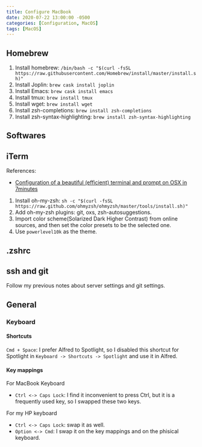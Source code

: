 ```yaml
---
title: Configure MacBook
date: 2020-07-22 13:00:00 -0500
categories: [Configuration, MacOS]
tags: [MacOS]
---
```


## Homebrew
1. Install homebrew: `/bin/bash -c "$(curl -fsSL https://raw.githubusercontent.com/Homebrew/install/master/install.sh)"`
2. Install Joplin: `brew cask install joplin`
3. Install Emacs: `brew cask install emacs`
4. Install tmux: `brew install tmux`
5. Install wget: `brew install wget`
6. Install zsh-completions: `brew install zsh-completions`
7. Install zsh-syntax-highlighting: `brew install zsh-syntax-highlighting`

## Softwares

## iTerm
References:
- [Configuration of a beautiful (efficient) terminal and prompt on OSX in 7minutes](https://medium.com/@Clovis_app/configuration-of-a-beautiful-efficient-terminal-and-prompt-on-osx-in-7-minutes-827c29391961)

1. Install oh-my-zsh: `sh -c "$(curl -fsSL https://raw.github.com/ohmyzsh/ohmyzsh/master/tools/install.sh)"`
2. Add oh-my-zsh plugins: git, oxs, zsh-autosuggestions.
3. Import color scheme(Solarized Dark Higher Contrast) from online sources, and then set the color presets to be the selected one.
4. Use `powerlevel10k` as the theme.

## .zshrc

## ssh and git
Follow my previous notes about server settings and git settings.

## General

### Keyboard

#### Shortcuts
`Cmd + Space`: I prefer Alfred to Spotlight, so I disabled this shortcut for Spotlight in `Keyboard -> Shortcuts -> Spotlight` and use it in Alfred.

#### Key mappings
For MacBook Keyboard
- `Ctrl <-> Caps Lock`: I find it inconvenient to press Ctrl, but it is a frequently used key, so I swapped these two keys.

For my HP keyboard
- `Ctrl <-> Caps Lock`: swap it as well.
- `Option <-> Cmd`: I swap it on the key mappings and on the phisical keyboard.